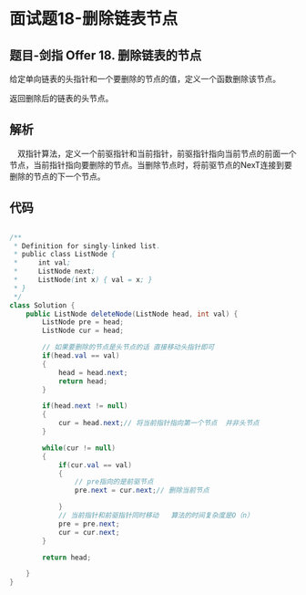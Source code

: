 # 面试题18-删除链表节点

## 题目-剑指 Offer 18. 删除链表的节点

给定单向链表的头指针和一个要删除的节点的值，定义一个函数删除该节点。

返回删除后的链表的头节点。

## 解析

&emsp;双指针算法，定义一个前驱指针和当前指针，前驱指针指向当前节点的前面一个节点，当前指针指向要删除的节点。当删除节点时，将前驱节点的NexT连接到要删除的节点的下一个节点。


## 代码
```java

/**
 * Definition for singly-linked list.
 * public class ListNode {
 *     int val;
 *     ListNode next;
 *     ListNode(int x) { val = x; }
 * }
 */
class Solution {
    public ListNode deleteNode(ListNode head, int val) {
        ListNode pre = head;
        ListNode cur = head;

        // 如果要删除的节点是头节点的话 直接移动头指针即可
        if(head.val == val)
        {
            head = head.next;
            return head;
        }

        if(head.next != null)
        {
            cur = head.next;// 将当前指针指向第一个节点  并非头节点
        }

        while(cur != null)
        {
            if(cur.val == val)
            {
                // pre指向的是前驱节点
                pre.next = cur.next;// 删除当前节点

            }
            // 当前指针和前驱指针同时移动   算法的时间复杂度是O（n）
            pre = pre.next;
            cur = cur.next;
        }

        return head;

    }
}

```

